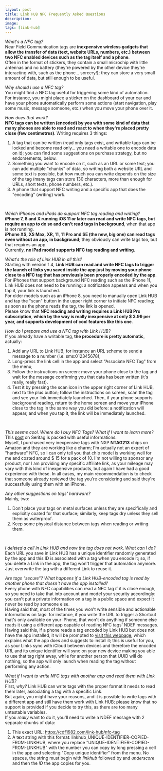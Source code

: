 ```yaml
---
layout: post
title: Link HUB NFC Frequently Asked Questions
description:
image:
tags: [link-hub]
---
```

*What's a NFC tag?*<br>
Near Field Communication tags are **inexpensive wireless gadgets that allow the transfer of data (text, website URLs, numbers, etc.) between two NFC enabled devices such as the tag itself and a phone**.<br>
Often in the format of stickers, they contain a small microchip with little antennas and no battery (they're powered by the other device they're interacting with, such as the phone... sorcery!); they can store a very small amount of data, but still enough to be useful.
<br>

*Why should I use a NFC tag?*<br>
You might find a NFC tag useful for triggering some kind of automation.<br>
For instance, you might place a sticker on the dashboard of your car and have your phone automatically perform some actions (start navigation, play some music, message someone, etc.) when you move your phone over it.
<br>

*How does that work?*<br>
**NFC tags can be written (encoded) by you with some kind of data that many phones are able to read and react to when they're placed pretty close (few centimetres)**.
Writing requires 3 things:
1. A tag that can be written (read only tags exist, and writable tags can be locked and become read only... you need a writable one to encode data on it); you can find some suggestions on purchase strategy, but no endorsements, below.
2. Something you want to encode on it, such as an URL or some text; you can add multiple "chunks" of data, so writing both a website URL and some text is possible, but how much you can write depends on the size of the tag (many tags can store 130 characters, more than enough for URLs, short texts, phone numbers, etc.).
3. A phone that support NFC writing and a specific app that does the "encoding" (writing) work.
<br>

*Which iPhones and iPads do support NFC tag reading and writing?*<br>
**iPhone 7, 8 and X running iOS 11 or later can read and write NFC tags, but require an app to do so and can't read tags in background**, when that app is not running.<br>
**iPhone XS, XS Max, XR, 11, 11 Pro and SE (the new, big one) can read tags even without an app, in background**; they obviously can write tags too, but that requires an app.<br>
Currently, **no iPad model supports NFC tag reading and writing**.
<br>

*What's the role of Link HUB in all this?*<br>
Starting with version 1.4, **Link HUB can read and write NFC tags to trigger the launch of links you saved inside the app just by moving your phone close to a NFC tag that has previously been properly encoded by the app**.<br>
For iPhones that support background NFC reading such as the iPhone 11, Link HUB does not need to be running: a notification appears and when you tap it, your link is launched.<br>
For older models such as an iPhone 8, you need to manually open Link HUB and tap the "scan" button in the upper right corner to initiate NFC reading; as soon as the phone reads the tag, the link is opened.<br>
Please know that **NFC reading and writing requires a Link HUB Pro subscription, which by the way is really inexpensive at only $ 3.99 per year, and supports development of cool features like this one**.
<br>

*How do I prepare and use a NFC tag with Link HUB?*<br>
If you already have a writable tag, **the procedure is pretty automatic**, actually:
1. Add any URL to Link HUB, for instance an URL scheme to send a message to a number (i.e. sms:012345678);
2. Long-press the link cell in the app and select "Associate NFC Tag" from the menu;
3. Follow the instructions on screen: move your phone close to the tag and wait for the message confirming you that data has been written (it's really, really fast).
4. Test it by pressing the scan icon in the upper right corner of Link HUB, next to the plus button; follow the instructions on screen, scan the tag and see your link immediately launched. Then, if your phone supports background reading, return to the home screen and move your iPhone close to the tag in the same way you did before: a notification will appear, and when you tap it, the link will be immediately launched.
<br>

*This seems cool. Where do I buy NFC Tags? What if I want to learn more?*<br>
This [post](https://seritag.com/learn/using-nfc/nfc-tags-explained) on Seritag is packed with useful informations.<br>
Myself, I purchased very inexpensive tags with NXP **NTAG213** chips on Amazon and they are working like a charm; I'm actually not an expert of "hardware" NFC, so I can only tell you that chip model is working well for me and costed around $ 15 for a pack of 10. I'm not willing to sponsor any product, nor I am providing any specific affiliate link, as your mileage may vary with this kind of inexpensive products, but again I have had a good experience with these. In all cases, my main recommendation is to check that someone already reviewed the tag you're considering and said they're successfully using them with an iPhone.
<br>

*Any other suggestions on tags' hardware?*<br>
Mainly, two:
1. Don't place your tags on metal surfaces unless they are specifically and explicitly coated for that surface; similarly, keep tags dry unless they sell them as waterproof.
2. Keep some physical distance between tags when reading or writing them.
<br>

*I deleted a cell in Link HUB and now the tag does not work. What can I do?*<br>
Each URL you save in Link HUB has a unique identifier randomly generated by the app and this ID is associated with a tag when you encode it; so, if you delete a Link in the app, the tag won't trigger that automation anymore.<br>
Just overwrite the tag with a different Link to reuse it.
<br>

*Are tags "secure"? What happens if a Link HUB-encoded tag is read by another phone that doesn't have the app installed?*<br>
Every phone with NFC capabilities can read a NFC tag if it is close enough, so you need to take that into account and model your security accordingly: you can't put a private information on a tag in a public space and expect it never be read by someone else.<br>
Having said that, most of the times you won't write sensible and actionable informations on tags: for instance, if you write the URL to trigger a Shortcut that's only available on your iPhone, that won't do anything if someone else reads it using a different app capable of reading NFC tags' NDEF messages.<br>
Having said this, if a phone reads a tag encoded by Link HUB but does not have the app installed, it will be prompted to [visit this webpage](https://cdf1982.com/link-hub/nfc-tag), which explains what the app does and suggests to install it; this is useful for you, as your Links sync with iCloud between devices and therefore the encoded URL and its unique identifier will sync on your new device making you able to use that tag right away, while for another person that UUID will do nothing, so the app will only launch when reading the tag without performing any action.
<br>

*What if I want to write NFC tags with another app and read them with Link HUB?*<br>
First, *why?* Link HUB can write tags with the proper format it needs to read them later, associating a tag with a specific Link.<br>
But again, you might have your reasons, and it is possible to write tags with a different app and still have them work with Link HUB; please know that no support is provided if you decide to try this, as there are too many untestable variables.<br>
If you *really* want to do it, you'll need to write a NDEF message with 2 separate chunks of data:
1. This exact URL: https://cdf1982.com/link-hub/nfc-tag
2. A text string with this format: linkhub_UNIQUE-IDENTIFIER-COPIED-FROM-LINKHUB, where you replace "UNIQUE-IDENTIFIER-COPIED-FROM-LINKHUB" with the number you can copy by long pressing a cell in the app and selecting "Copy unique identifier" from the menu. No spaces, the string must begin with *linkhub* followed by and *underscore* and then the *ID* the app copies for you.
<br>